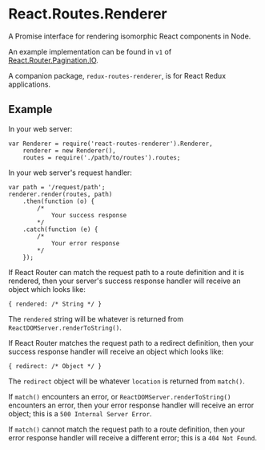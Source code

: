 # React.Routes.Renderer

A Promise interface for rendering isomorphic React components in Node.

An example implementation can be found in `v1` of [React.Router.Pagination.IO](http://github.com/sequencemedia/React.Router.Pagination.IO.git).

A companion package, `redux-routes-renderer`, is for React Redux applications.

## Example

In your web server:
```
var Renderer = require('react-routes-renderer').Renderer,
	renderer = new Renderer(),
	routes = require('./path/to/routes').routes;
```

In your web server's request handler:

```
var path = '/request/path';
renderer.render(routes, path)
	.then(function (o) {
		/*
			Your success response
		*/
	.catch(function (e) {
		/*
			Your error response
		*/
	});
```

If React Router can match the request path to a route definition and it is rendered, then your server's success response handler will receive an object which looks like:

```
{ rendered: /* String */ }
```

The `rendered` string will be whatever is returned from `ReactDOMServer.renderToString()`.

If React Router matches the request path to a redirect definition, then your success response handler will receive an object which looks like:

```
{ redirect: /* Object */ }
```

The `redirect` object will be whatever `location` is returned from `match()`.

If `match()` encounters an error, or `ReactDOMServer.renderToString()` encounters an error, then your error response handler will receive an error object; this is a `500 Internal Server Error`.

If `match()` cannot match the request path to a route definition, then your error response handler will receive a different error; this is a `404 Not Found`.
